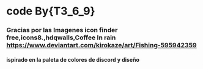 # code By{T3_6_9}

### Gracias por las Imagenes icon finder free,icons8.,hdqwalls,Coffee In rain https://www.deviantart.com/kirokaze/art/Fishing-595942359

#### ispirado en la paleta de colores de discord y diseño
